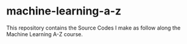 # machine-learning-a-z
This repository contains the Source Codes I make as follow along the Machine Learning A-Z course.
